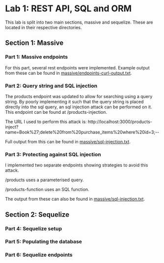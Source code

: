 # Lab 1: REST API, SQL and ORM

This lab is split into two main sections, massive and sequelize. These are located in their respective directories.

## Section 1: Massive

### Part 1: Massive endpoints

For this part, several rest endpoints were implemented. Example output from these can be found in [massive/endpoints-curl-output.txt](massive/endpoints-curl-output.txt).

### Part 2: Query string and SQL injection

The products endpoint was updated to allow for searching using a query string. By poorly implementing it such that the query string is placed directly into the sql query, an sql injection attack can be performed on it. This endpoint can be found at /products-injection.

The URL I used to perform this attack is: http://localhost:3000/products-inject?name=Book%27;delete%20from%20purchase_items%20where%20id=3;--

Full output from this can be found in [massive/sql-injection.txt](massive/sql-injection.txt).

### Part 3: Protecting against SQL injection
 
I implemented two separate endpoints showing strategies to avoid this attack.

/products uses a parameterised query.

/products-function uses an SQL function.

The output from these can also be found in [massive/sql-injection.txt](massive/sql-injection.txt).

## Section 2: Sequelize

### Part 4: Sequelize setup

### Part 5: Populating the database

### Part 6: Sequelize endpoints
